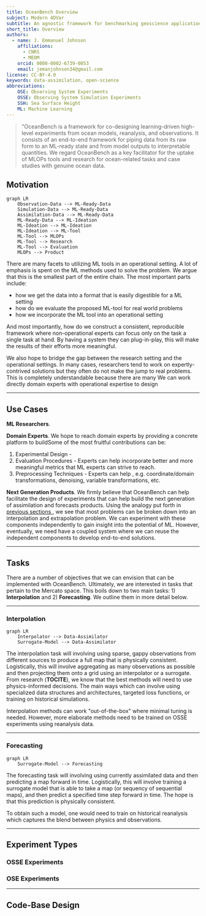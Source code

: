 ```yaml
---
title: OceanBench Overview
subject: Modern 4DVar
subtitle: An agnostic framework for benchmarking geoscience applications
short_title: Overview
authors:
  - name: J. Emmanuel Johnson
    affiliations:
      - CNRS
      - MEOM
    orcid: 0000-0002-6739-0053
    email: jemanjohnson34@gmail.com
license: CC-BY-4.0
keywords: data-assimilation, open-science
abbreviations:
    OSE: Observing System Experiments
    OSSE: Observing System Simulation Experiments
    SSH: Sea Surface Height
    ML: Machine Learning
---
```


> "OceanBench is a framework for co-designing learning-driven high-level experiments from ocean models, reanalysis, and observations.
> It consists of an end-to-end framework for piping data from its raw form to an ML-ready state and from model outputs to interpretable quantities.
> We regard OceanBench as a key facilitator for the uptake of MLOPs tools and research for ocean-related tasks and case studies with genuine ocean data.

## Motivation

```{mermaid}
graph LR
    Observation-Data --> ML-Ready-Data
    Simulation-Data --> ML-Ready-Data
    Assimilation-Data --> ML-Ready-Data
    ML-Ready-Data --> ML-Ideation
    ML-Ideation --> ML-Ideation
    ML-Ideation --> ML-Tool
    ML-Tool --> MLOPs
    ML-Tool --> Research
    ML-Tool --> Evaluation
    MLOPs --> Product
```

There are many facets to utilizing ML tools in an operational setting.
A lot of emphasis is spent on the ML methods used to solve the problem.
We argue that this is the smallest part of the entire chain.
The most important parts include: 

* how we get the data into a format that is easily digestible for a ML setting
* how do we evaluate the proposed ML-tool for real world problems
* how we incorporate the ML tool into an operational setting

And most importantly, how do we construct a consistent, reproducible framework where non-operational experts can focus only on the task a single task at hand.
By having a system they can plug-in-play, this will make the results of their efforts more meaningful.

We also hope to bridge the gap between the research setting and the operational settings.
In many cases, researchers tend to work on expertly-contrived solutions but they often do not make the jump to real problems.
This is completely understandable because there are many
We can work directly domain experts with operational expertise to design


---
## Use Cases

**ML Researchers**. 

**Domain Experts**. We hope to reach domain experts by providing a concrete platform to buildSome of the most fruitful contributions can be:

1. Experimental Design -
2. Evaluation Procedures - Experts can help incorporate better and more meaningful metrics that ML experts can strive to reach.
3. Preprocessing Techniques - Experts can help , e.g. coordinate/domain transformations, denoising, variable transformations, etc.


**Next Generation Products**. We firmly believe that OceanBench can help facilitate the design of experiments that can help build the next generation of assimilation and forecasts products.
Using the analogy put forth in [previous sections ](../framework/tasks.md), we see that most problems can be broken down into an interpolation and extrapolation problem.
We can experiment with these components independently to gain insight into the potential of ML.
However, eventually, we need have a coupled system where we can reuse the independent components to develop end-to-end solutions.


---
## Tasks

There are a number of objectives that we can envision that can be implemented with OceanBench.
Ultimately, we are interested in tasks that pertain to the Mercato space.
This boils down to two main tasks: 1) **Interpolation** and 2) **Forecasting**.
We outline them in more detail below.


---
### Interpolation

```{mermaid}
graph LR
    Interpolator --> Data-Assimilator
    Surrogate-Model --> Data-Assimilator
```

The interpolation task will involving using sparse, gappy observations from different sources to produce a full map that is physically consistent.
Logistically, this will involve aggregating as many observations as possible and then projecting them onto a grid using an interpolator or a surrogate.
From research (**TOCITE**), we know that the best methods will need to use physics-informed decisions. 
The main ways which can involve using specialized data structures and architectures, targeted loss functions, or training on historical simulations.

Interpolation methods can work "out-of-the-box" where minimal tuning is needed.
However, more elaborate methods need to be trained on OSSE experiments using reanalysis data.

---
### Forecasting

```{mermaid}
graph LR
    Surrogate-Model --> Forecasting
```

The forecasting task will involving using currently assimilated data and then predicting a map forward in time.
Logistically, this will involve training a surrogate model that is able to take a map (or sequency of sequential maps), and then predict a specified time step forward in time.
The hope is that this prediction is physically consistent.

To obtain such a model, one would need to train on historical reanalysis which captures the blend between physics and observations. 

---
## Experiment Types


### OSSE Experiments


### OSE Experiments


---
## Code-Base Design

